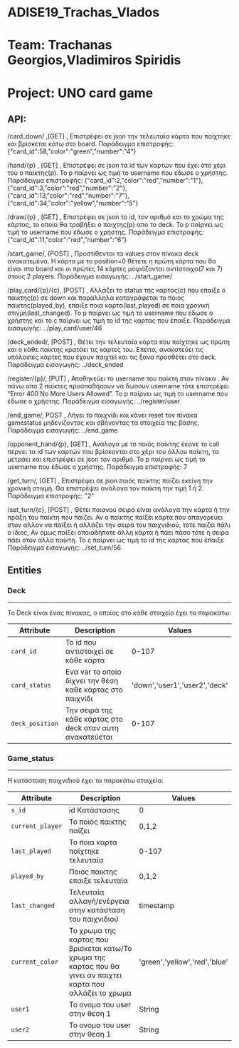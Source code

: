 # ADISE19_Trachas_Vlados
# Team: Trachanas Georgios,Vladimiros Spiridis
# Project: UNO card game


## API:


 /card_down/ ,[GET] , Επιστρέφει σε json την τελευταία κάρτα που παίχτηκε και βρίσκεται κάτω στο board. 
Παράδειγμα επιστροφής: {"card_id":58,"color":"green","number":"4"}


/hand/{p} , [GET] , Επιστρέφει σε json τα id των καρτών που έχει στο χέρι του ο παίκτης(p). Το p παίρνει ως τιμή το username που έδωσε ο χρήστης. 
Παράδειγμα επιστροφής: {"card_id":2,"color":"red","number":"1"},{"card_id":3,"color":"red","number":"2"},{"card_id":13,"color":"red","number":"7"},{"card_id":34,"color":"yellow","number":"5"}
 
/draw/{p} , [GET] , Επιστρέφει σε json το id, τον αριθμό και το χρώμα της κάρτας, το οποίο θα τραβήξει ο παιχτης(p) απο το deck. Το p παίρνει ως τιμή το username που έδωσε ο χρήστης.
Παράδειγμα επιστροφής: {"card_id":11,"color":"red","number":"6"}
 
/start_game/, [POST] , Προστίθενται τα values στον πίνακα deck ανακατεμένα. Η κάρτα με το position=0 θέτετε η πρώτη κάρτα που θα είναι στο board και οι πρώτες 14 κάρτες μοιράζονται αντίστοιχα(7 και 7) στους 2 players.
Παράδειγμα εισαγωγής: ../start_game/
 
/play_card/{p}/{c}, [POST] , Αλλάζει το status της καρτας(c) που επαιξε ο παικτης(p) σε down και παράλληλα καταγράφεται το ποιος παικτης(played_by), επαιξε ποια καρτα(last_played) σε ποια χρονική στιγμή(last_changed). Το p παίρνει ως τιμή το username που έδωσε ο χρήστης και το c παίρνει ως τιμή το id της καρτας που έπαιξε.
Παράδειγμα εισαγωγής: ../play_card/user/46

/deck_ended/, [POST] , Θέτει την τελευταία κάρτα που παίχτηκε ως πρώτη και ο κάθε παίκτης κρατάει τις κάρτες του. Επειτα, ανακατεύει τις υπόλοιπες κάρτες που έχουν παιχτεί και τις ξανα προσθέτει στο deck.
Παράδειγμα εισαγωγής: ../deck_ended
 
/register/{p}/, [PUT] , Αποθηκεύει το username του παίκτη στον πίνακα . Αν πάνω απο 2 παίκτες προσπαθήσουν να δωσουν username τότε επιστρέφει “Error 400 No More Users Allowed”. Το p παίρνει ως τιμή το username που έδωσε ο χρήστης.
Παράδειγμα εισαγωγής: ../register/user
 
/end_game/, POST , Λήγει το παιχνίδι και κάνει reset τον πίνακα gamestatus μηδενίζοντας και σβήνοντας τα στοιχεία της βάσης.
Παράδειγμα εισαγωγής: ../end_game
 
/opponent_hand/{p}, [GET] , Ανάλογα με το ποιός παίκτης έκανε το call πέρνει τα id των καρτών που βρίσκονται στο χέρι του άλλου παίκτη, τα μετράει και επιστρέφει σε json τον αριθμό. Το p παίρνει ως τιμή το username που έδωσε ο χρήστης. 
Παράδειγμα επιστροφής: 7
 
/get_turn/, [GET] , Επιστρέφει σε json ποιός παίκτης παίζει εκείνη την χρονική στιγμή. Θα επιστρέψει ανάλογα τον παίκτη την τιμή 1 ή 2. 
Παράδειγμα επιστροφής: "2"
 
/set_turn/{c}, [POST] , Θέτει ποιανού σειρά είναι ανάλογα την κάρτα ή την πράξη του παίκτη που παίζει. Αν ο παίκτης παίξει κάρτα που απαγορεύει στον αλλον να παίξει ή αλλάζει την σειρά του παιχνιδιού, τότε παίζει πάλι ο ίδιος, Αν ομως παίξει οποιαδήποτε άλλη κάρτα ή πάει πάσο τότε η σειρα πάει στον άλλο παίκτη. Το c παίρνει ως τιμή το id της καρτας που έπαιξε
Παράδειγμα εισαγωγής: ../set_turn/56

## Entities


### Deck
---------

Το Deck είναι ένας πίνακας, ο οποίος στο κάθε στοιχείο έχει τα παρακάτω:


| Attribute                | Description                                  | Values                              |
| ------------------------ | -------------------------------------------- | ----------------------------------- |
| `card_id`                      | Το id που αντιστοιχεί σε κάθε κάρτα              | 0-107                                |
| `card_status`                      | Ενα var το οποίο δίχνει την θέση καθε κάρτας στο παιχνίδι              | 'down','user1','user2','deck'                               |
| `deck_position`                | Την σειρά της κάθε κάρτας στο deck οταν αυτη ανακατεύεται             | 0-107                            |


### Game_status
---------

H κατάσταση παιχνιδιού έχει τα παρακάτω στοιχεία:


| Attribute                | Description                                  | Values                              |
| ------------------------ | -------------------------------------------- | ----------------------------------- |
| `s_id  `               | id Κατάστασης             | 0     |
| `current_player`                 | Το ποιός παικτης παίζει        | 0,1,2                             |
| `last_played`                 |  Το ποια καρτα παίχτηκε τελευταία | 0-107                            |
| `played_by`            | Ποιος παικτης επαιξε τελευταία         | 0,1,2 |
| `last_changed`            | Τελευταία αλλαγή/ενέργεια στην κατάσταση του παιχνιδιού         | timestamp |
| `current_color`            | Το χρωμα της καρτας που βρισκεται κατω/Το χρωμα της καρτας που θα γινει αν παιχτει καρτα που αλλάζει το χρωμα         | 'green','yellow','red','blue' |
| `user1`            | Το ονομα του user στην θεση 1         | String |
| `user2`            | Το ονομα του user στην θεση 1          | String |
